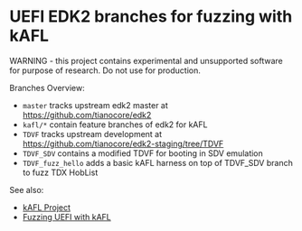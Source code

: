 # UEFI EDK2 branches for fuzzing with kAFL

WARNING - this project contains experimental and unsupported software for purpose of research. Do not use for production.

Branches Overview:

* `master` tracks upstream edk2 master at https://github.com/tianocore/edk2
* `kafl/*` contain feature branches of edk2 for kAFL
* `TDVF` tracks upstream development at https://github.com/tianocore/edk2-staging/tree/TDVF
* `TDVF_SDV` contains a modified TDVF for booting in SDV emulation
* `TDVF_fuzz_hello` adds a basic kAFL harness on top of TDVF_SDV branch to fuzz TDX HobList

See also:
* [kAFL Project](https://github.com/IntelLabs/kAFL)
* [Fuzzing UEFI with kAFL](https://github.com/IntelLabs/kafl.targets/tree/master/uefi_ovmf_64)

<!-- reviewed, 9/11/2023 michaelbeale-il -->
